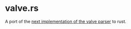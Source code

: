 # valve.rs
A port of the [next implementation of the valve parser](https://github.com/jamesaoverton/cmi-pb-terminology/tree/next) to rust.
